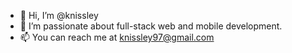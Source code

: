 - 👋 Hi, I’m @knissley
- 👀 I’m passionate about full-stack web and mobile development.
- 📫 You can reach me at knissley97@gmail.com

<!---
knissley/knissley is a ✨ special ✨ repository because its `README.md` (this file) appears on your GitHub profile.
You can click the Preview link to take a look at your changes.
--->
